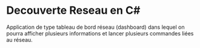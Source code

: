 # Decouverte Reseau en C#

Application de type tableau de bord réseau (dashboard) dans lequel on pourra afficher plusieurs informations et lancer plusieurs commandes liées au réseau.
